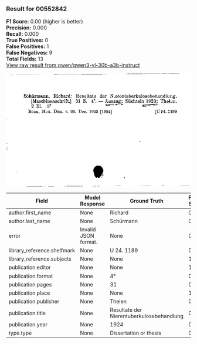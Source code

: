 ### Result for 00552842
**F1 Score:** 0.00 (higher is better)<br>**Precision:** 0.000<br>**Recall:** 0.000<br>**True Positives:** 0<br>**False Positives:** 1<br>**False Negatives:** 9<br>**Total Fields:** 13<br>[View raw result from qwen/qwen3-vl-30b-a3b-instruct](https://github.com/RISE-UNIBAS/humanities_data_benchmark/blob/main/results/2025-10-20/T0258/request_T0258_00552842.json)

<img src="https://github.com/RISE-UNIBAS/humanities_data_benchmark/blob/main/benchmarks/zettelkatalog/images/00552842.jpg?raw=true" alt="00552842" width="600px">

| Field | Model Response | Ground Truth | Fuzzy Score | Match |
|-------|----------------|--------------|-------------|-------|
| author.first_name | None | Richard | 0.000 | ❌ |
| author.last_name | None | Schürmann | 0.000 | ❌ |
| error | Invalid JSON format. | None | 0.000 | ❌ |
| library_reference.shelfmark | None | U 24. 1189 | 0.000 | ❌ |
| library_reference.subjects | None | None | 1.000 | ✅ |
| publication.editor | None | None | 1.000 | ✅ |
| publication.format | None | 4° | 0.000 | ❌ |
| publication.pages | None | 31 | 0.000 | ❌ |
| publication.place | None | None | 1.000 | ✅ |
| publication.publisher | None | Thelen | 0.000 | ❌ |
| publication.title | None | Resultate der Nierentuberkulosebehandlung | 0.000 | ❌ |
| publication.year | None | 1924 | 0.000 | ❌ |
| type.type | None | Dissertation or thesis | 0.000 | ❌ |
